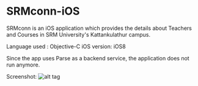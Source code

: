 # SRMconn-iOS

SRMconn is an iOS application which provides the details about Teachers and Courses in SRM University's Kattankulathur campus.

Language used : Objective-C
iOS version: iOS8

Since the app uses Parse as a backend service, the application does not run anymore.

Screenshot:
![alt tag](https://github.com/namanmaheshwari97/SRMconn-iOS/blob/master/Screenshot1.jpg)
